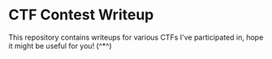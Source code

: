 # CTF Contest Writeup

This repository contains writeups for various CTFs I've participated in, hope it might be useful for you! (^*^)
